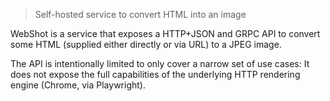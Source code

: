 > Self-hosted service to convert HTML into an image

WebShot is a service that exposes a HTTP+JSON and GRPC API to convert some HTML (supplied either directly or via URL) to a JPEG image.

The API is intentionally limited to only cover a narrow set of use cases:
It does not expose the full capabilities of the underlying HTTP rendering engine (Chrome, via Playwright).

